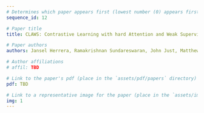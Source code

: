 ```yaml
---
# Determines which paper appears first (lowest number (0) appears first)
sequence_id: 12

# Paper title
title: CLAWS: Contrastive Learning with hard Attention and Weak Supervision (Lightning)

# Paper authors
authors: Jansel Herrera, Ramakrishnan Sundareswaran, John Just, Matthew Darr, Ali Jannesari

# Author affiliations
# affil: TBD

# Link to the paper's pdf (place in the `assets/pdf/papers` directory)
pdf: TBD

# Link to a representative image for the paper (place in the `assets/img/papers` directory)
img: 1
---
```

